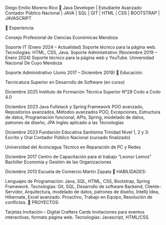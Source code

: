 Diego Emilio Moreno Rico 👋
Java Developer | Estudiante Avanzado Contador Público Nacional | JAVA | SQL | GIT | HTML | CSS | BOOTSTRAP | JAVASCRIPT

🔭 Experiencia:

Consejo Profesional de Ciencias Económicas Mendoza

Soporte IT (Enero 2024 – Actualidad)
Soporte técnico para la página web.
Tecnologías: HTML, CSS, Java.
Soporte Administrativo (Noviembre 2019 – Enero 2024)
Soporte técnico para la página web y YouTube.
Universidad Nacional De Cuyo Mendoza

Soporte Administrativo (Junio 2017 – Diciembre 2019)
🌱 Educación:

Tecnicatura Superior en Desarrollo de Software (en curso)

Diciembre 2025
Instituto de Formación Técnica Superior N°29
Codo a Codo 4.0

Diciembre 2023
Java Fullstack y Spring Framework
POO avanzado, Repositorios avanzados, Métodos avanzados POO, Excepciones, Estructura de datos, Programación
funcional, APIs, Spring, modelado de datos, patrones de diseño, JPA
Ingles aplicado a las Tecnologías

Diciembre 2023
Fundación Educativa Santísima Trinidad
Nivel 1, 2 y 3: Escrito y Oral
Contador Público Nacional (cursado finalizado)

Universidad del Aconcagua
Técnico en Reparación de PC y Redes

Diciembre 2017
Centro de Capacitación para el trabajo “Leonor Lemos”
Bachiller Economía y Gestión de las Organizaciones

Diciembre 2013
Escuela de Comercio Martin Zapata
💼 HABILIDADES:

Lenguajes de Programación: Java, SQL, HTML, CSS, Bootstrap, Spring Framework.
Tecnologías: Git, SQL, Desarrollo de software Backend, Cliente-Servidor, Arquitectura, modelado de datos, patrones de diseño, Intellij Idea, Hibernate, Excel avanzado.
Proactivo, Trabajo en Equipo, Resolución de conflictos.
🚀 PROYECTOS:

Tarjetas Invitación – Digital Crafters Cards
Invitaciones para eventos interactivas, formato página web.
Tecnologías: Javascript, HTML/CSS.

